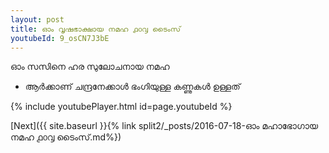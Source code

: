 ```yaml
---
layout: post
title: ഓം വൃഷഭാക്ഷായ നമഹ ൧൦൮ ടൈംസ്
youtubeId: 9_osCN7J3bE
---
```

 
 
 ഓം സസിനെ ഹര സുലോചനായ നമഹ 
 
 -  ആർക്കാണ് ചന്ദ്രനേക്കാൾ ഭംഗിയുള്ള കണ്ണുകൾ ഉള്ളത് 
 
  
 
  
 
 
 
 
 
 


{% include youtubePlayer.html id=page.youtubeId %}
 
[Next]({{ site.baseurl }}{% link  split2/_posts/2016-07-18-ഓം മഹാഭോഗായ നമഹ ൧൦൮ ടൈംസ്.md%})
 
